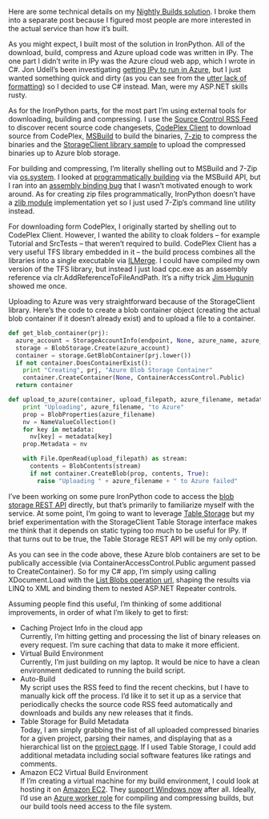 Here are some technical details on my [Nightly Builds
solution](http://devhawk.net/2009/01/07/ironpython-nightly-builds/).
I broke them into a separate post because I figured most people are more
interested in the actual service than how it’s built.

As you might expect, I built most of the solution in IronPython. All of
the download, build, compress and Azure upload code was written in IPy.
The one part I didn’t write in IPy was the Azure cloud web app, which I
wrote in C\#. Jon Udell’s been investigating [getting IPy to run in
Azure](http://blog.jonudell.net/2008/12/22/azure-calendar-aggregator-part-1/),
but I just wanted something quick and dirty (as you can see from the
[utter lack of formatting](http://nightlybuilds.cloudapp.net/)) so I
decided to use C\# instead. Man, were my ASP.NET skills rusty.

As for the IronPython parts, for the most part I’m using external tools
for downloading, building and compressing. I use the [Source Control RSS
Feed](http://www.codeplex.com/IronPython/Project/ProjectRss.aspx?ProjectRSSFeed=codeplex%3a%2f%2fsourcecontrol%2fIronPython)
to discover recent source code changesets, [CodePlex
Client](http://www.codeplex.com/CodePlexClient) to download source from
CodePlex,
[MSBuild](http://msdn.microsoft.com/en-us/library/wea2sca5.aspx) to
build the binaries, [7-zip](http://www.7-zip.org/) to compress the
binaries and the [StorageClient library
sample](http://msdn.microsoft.com/en-us/library/dd135716.aspx) to upload
the compressed binaries up to Azure blob storage.

For building and compressing, I’m literally shelling out to MSBuild and
7-Zip via
[os.system](http://www.python.org/doc/2.5.2/lib/os-process.html). I
looked at [programmatically
building](http://www.ironpython.info/index.php/Automating_MSBuild) via
the MSBuild API, but I ran into an [assembly binding
bug](http://blogs.microsoft.co.il/blogs/idof/archive/2008/11/24/what-does-entity-framework-has-to-do-with-msbuild.aspx)
that I wasn’t motivated enough to work around. As for creating zip files
programmatically, IronPython doesn’t have a [zlib
module](http://www.python.org/doc/2.5.2/lib/module-zlib.html)
implementation yet so I just used 7-Zip’s command line utility instead.

For downloading form CodePlex, I originally started by shelling out to
CodePlex Client. However, I wanted the ability to cloak folders – for
example Tutorial and SrcTests – that weren’t required to build. CodePlex
Client has a very useful TFS library embedded in it – the build process
combines all the libraries into a single executable via
[ILMerge](http://www.microsoft.com/downloads/details.aspx?FamilyID=22914587-b4ad-4eae-87cf-b14ae6a939b0&displaylang=en).
I could have compiled my own version of the TFS library, but instead I
just load cpc.exe as an assembly reference via
clr.AddReferenceToFileAndPath. It’s a nifty trick [Jim
Hugunin](http://blogs.msdn.com/hugunin/) showed me once.

Uploading to Azure was very straightforward because of the StorageClient
library. Here’s the code to create a blob container object (creating the
actual blob container if it doesn’t already exist) and to upload a file
to a container.

``` python
def get_blob_container(prj):
  azure_account = StorageAccountInfo(endpoint, None, azure_name, azure_key)
  storage = BlobStorage.Create(azure_account)
  container = storage.GetBlobContainer(prj.lower())
  if not container.DoesContainerExist():
    print "Creating", prj, "Azure Blob Storage Container"
    container.CreateContainer(None, ContainerAccessControl.Public)
  return container

def upload_to_azure(container, upload_filepath, azure_filename, metadata):
    print "Uploading", azure_filename, "to Azure"
    prop = BlobProperties(azure_filename)
    nv = NameValueCollection()
    for key in metadata:
      nv[key] = metadata[key]
    prop.Metadata = nv

    with File.OpenRead(upload_filepath) as stream:
      contents = BlobContents(stream)
      if not container.CreateBlob(prop, contents, True):
        raise "Uploading " + azure_filename + " to Azure failed"
```

I’ve been working on some pure IronPython code to access the [blob
storage REST API](http://msdn.microsoft.com/en-us/library/dd179355.aspx)
directly, but that’s primarily to familiarize myself with the service.
At some point, I’m going to want to leverage [Table
Storage](http://msdn.microsoft.com/en-us/library/dd179423.aspx) but my
brief experimentation with the StorageClient Table Storage interface
makes me think that it depends on static typing too much to be useful
for IPy. If that turns out to be true, the Table Storage REST API will
be my only option.

As you can see in the code above, these Azure blob containers are set to
be publically accessible (via ContainerAccessControl<span
style="color: blue">.</span>Public argument passed to CreateContainer).
So for my C\# app, I’m simply using calling XDocument.Load with the
[List Blobs operation
url](http://msdn.microsoft.com/en-us/library/dd135734.aspx), shaping the
results via LINQ to XML and binding them to nested ASP.NET Repeater
controls.

Assuming people find this useful, I’m thinking of some additional
improvements, in order of what I’m likely to get to first:

-   Caching Project Info in the cloud app\
    Currently, I’m hitting getting and processing the list of binary
    releases on every request. I’m sure caching that data to make it
    more efficient.
-   Virtual Build Environment\
    Currently, I’m just building on my laptop. It would be nice to have
    a clean environment dedicated to running the build script.
-   Auto-Build\
    My script uses the RSS feed to find the recent checkins, but I have
    to manually kick off the process. I’d like it to set it up as a
    service that periodically checks the source code RSS feed
    automatically and downloads and builds any new releases that it
    finds.
-   Table Storage for Build Metadata\
    Today, I am simply grabbing the list of all uploaded compressed
    binaries for a given project, parsing their names, and displaying
    that as a hierarchical list on the [project
    page](http://nightlybuilds.cloudapp.net/Project.aspx?project=ironpython).
    If I used Table Storage, I could add additional metadata including
    social software features like ratings and comments.
-   Amazon EC2 Virtual Build Environment\
    If I’m creating a virtual machine for my build environment, I could
    look at hosting it on [Amazon EC2](http://aws.amazon.com/ec2/). They
    [support Windows now](http://aws.amazon.com/windows/) after all.
    Ideally, I’d use an [Azure worker
    role](http://msdn.microsoft.com/en-us/library/dd179341.aspx) for
    compiling and compressing builds, but our build tools need access to
    the file system.
